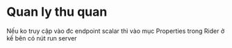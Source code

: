 # Quan ly thu quan

Nếu ko truy cập vào đc endpoint scalar thì vào mục Properties trong Rider ở kế bên có nút run server 
